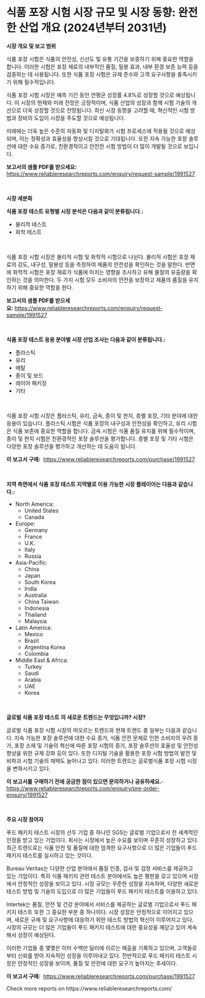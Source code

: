 <p><h1>식품 포장 시험 시장 규모 및 시장 동향: 완전한 산업 개요 (2024년부터 2031년)</h1></p><p><strong>시장 개요 및 보고 범위</strong></p>
<p><p>식품 포장 시험은 식품의 안전성, 신선도 및 유통 기간을 보증하기 위해 중요한 역할을 합니다. 이러한 시험은 포장 재료의 내부적인 품질, 밀봉 효과, 내부 환경 보존 능력 등을 검증하는 데 사용됩니다. 또한 식품 포장 시험은 규제 준수와 고객 요구사항을 충족시키기 위해 필수적입니다.</p><p>식품 포장 시험 시장은 예측 기간 동안 연평균 성장률 4.8%로 성장할 것으로 예상됩니다. 이 시장의 현재와 미래 전망은 긍정적이며, 식품 산업의 성장과 함께 시험 기술의 개선으로 더욱 성장할 것으로 전망됩니다. 최신 시장 동향을 고려할 때, 혁신적인 시험 방법과 장비의 도입이 시장을 주도할 것으로 예상됩니다.</p><p>미래에는 더욱 높은 수준의 자동화 및 디지털화가 시험 프로세스에 적용될 것으로 예상되며, 이는 정확성과 효율성을 향상시킬 것으로 기대됩니다. 또한 지속 가능한 포장 솔루션에 대한 수요 증가로, 친환경적이고 안전한 시험 방법이 더 많이 개발될 것으로 보입니다.</p></p>
<p><strong>보고서의 샘플 PDF를 받으세요:</strong> <a href="https://www.reliableresearchreports.com/enquiry/request-sample/1991527">https://www.reliableresearchreports.com/enquiry/request-sample/1991527</a></p>
<p>&nbsp;</p>
<p><strong>시장 세분화</strong></p>
<p><strong>식품 포장 테스트 유형별 시장 분석은 다음과 같이 분류됩니다.:</strong></p>
<p><ul><li>물리적 테스트</li><li>화학 테스트</li></ul></p>
<p>&nbsp;</p>
<p><p>식품 포장 시험 시장은 물리적 시험 및 화학적 시험으로 나뉜다. 물리적 시험은 포장 재료의 강도, 내구성, 밀봉성 등을 측정하여 제품의 안전성을 확인하는 것을 말한다. 반면에 화학적 시험은 포장 재료가 식품에 미치는 영향을 조사하고 유해 물질의 유출량을 확인하는 것을 의미한다. 두 가지 시험 모두 소비자의 안전을 보장하고 제품의 품질을 유지하기 위해 중요한 역할을 한다.</p></p>
<p><strong>보고서의 샘플 PDF를 받으세요:</strong>&nbsp;<a href="https://www.reliableresearchreports.com/enquiry/request-sample/1991527">https://www.reliableresearchreports.com/enquiry/request-sample/1991527</a></p>
<p>&nbsp;</p>
<p><strong> 식품 포장 테스트 응용 분야별 시장 산업 조사는 다음과 같이 분류됩니다.:</strong></p>
<p><ul><li>플라스틱</li><li>유리</li><li>메탈</li><li>종이 및 보드</li><li>레이어 패키징</li><li>기타</li></ul></p>
<p>&nbsp;</p>
<p><p>식품 포장 시험 시장은 플라스틱, 유리, 금속, 종이 및 판지, 층별 포장, 기타 분야에 대한 응용이 있습니다. 플라스틱 시험은 식품 포장의 내구성과 안전성을 확인하고, 유리 시험은 식품 보존에 중요한 역할을 합니다. 금속 시험은 식품 품질 유지를 위해 필수적이며, 종이 및 판지 시험은 친환경적인 포장 솔루션을 평가합니다. 층별 포장 및 기타 시험은 다양한 포장 솔루션을 평가하고 개선하는 데 도움이 됩니다.</p></p>
<p><strong>이 보고서 구매:</strong>&nbsp; <a href="https://www.reliableresearchreports.com/purchase/1991527">https://www.reliableresearchreports.com/purchase/1991527</a></p>
<p>&nbsp;</p>
<p><strong>지역 측면에서 식품 포장 테스트 지역별로 이용 가능한 시장 플레이어는 다음과 같습니다.:</strong></p>
<p><ul>
    <li>
        North America:
        <ul>
            <li>United States</li>
            <li>Canada</li>
        </ul>
    </li>
    <li>
        Europe:
        <ul>
            <li>Germany</li>
            <li>France</li>
            <li>U.K.</li>
            <li>Italy</li>
            <li>Russia</li>
        </ul>
    </li>
    <li>
        Asia-Pacific:
        <ul>
            <li>China</li>
            <li>Japan</li>
            <li>South Korea</li>
            <li>India</li>
            <li>Australia</li>
            <li>China Taiwan</li>
            <li>Indonesia</li>
            <li>Thailand</li>
            <li>Malaysia</li>
        </ul>
    </li>
    <li>
        Latin America:
        <ul>
            <li>Mexico</li>
            <li>Brazil</li>
            <li>Argentina Korea</li>
            <li>Colombia</li>
        </ul>
    </li>
    <li>
        Middle East & Africa:
        <ul>
            <li>Turkey</li>
            <li>Saudi</li>
            <li>Arabia</li>
            <li>UAE</li>
            <li>Korea</li>
        </ul>
    </li>
    </ul></p>
<p>&nbsp;</p>
<p><strong>글로벌 식품 포장 테스트 의 새로운 트렌드는 무엇입니까? 시장?</strong></p>
<p><p>글로벌 식품 포장 시험 시장의 떠오르는 트렌드와 현재 트렌드 중 일부는 다음과 같습니다. 지속 가능한 포장 솔루션에 대한 수요 증가, 식품 안전 문제로 인한 소비자의 우려 증가, 포장 소재 및 기술의 혁신에 따른 포장 시험의 증가, 포장 솔루션의 효율성 및 안전성 향상을 위한 규제 강화 등이 있다. 또한 디지털 기술을 활용한 포장 시험 방법의 발전 및 비파괴 시험 기술의 채택도 늘어나고 있다. 이러한 트렌드는 글로벌식품 포장 시험 시장을 변화시키고 있다.</p></p>
<p><strong>이 보고서를 구매하기 전에 궁금한 점이 있으면 문의하거나 공유하세요.</strong>- <a href="https://www.reliableresearchreports.com/enquiry/pre-order-enquiry/1991527">https://www.reliableresearchreports.com/enquiry/pre-order-enquiry/1991527</a></p>
<p>&nbsp;</p>
<p><strong>주요 시장 참여자</strong></p>
<p><p>푸드 패키지 테스트 시장의 선두 기업 중 하나인 SGS는 글로벌 기업으로서 전 세계적인 인정을 받고 있는 기업이다. 회사는 시장에서 높은 수요를 보이며 꾸준히 성장하고 있다. 최근 트렌드로는 식품 안전 및 품질에 대한 엄격한 요구사항으로 더 많은 기업들이 푸드 패키지 테스트를 실시하고 있는 것이다.</p><p>Bureau Veritas는 다양한 산업 분야에서 품질 인증, 검사 및 검정 서비스를 제공하고 있는 기업이다. 특히 식품 패키지 관련 테스트 분야에서도 높은 평판을 갖고 있으며 시장에서 안정적인 성장을 보이고 있다. 시장 규모는 꾸준한 성장을 지속하며, 다양한 새로운 테스트 방법 및 기술의 도입으로 더 많은 기업들이 푸드 패키지 테스트를 이용하고 있다.</p><p>Intertek는 품질, 안전 및 건강 분야에서 서비스를 제공하는 글로벌 기업으로서 푸드 패키지 테스트 또한 그 중요한 부분 중 하나이다. 시장 성장은 안정적으로 이어지고 있으며, 새로운 규제 및 요구사항에 대응하기 위한 테스트 방법의 혁신이 이루어지고 있다. 시장의 규모는 더 많은 기업들이 푸드 패키지 테스트에 대한 중요성을 깨닫고 있어 계속해서 성장이 예상된다.</p><p>이러한 기업들 중 몇몇은 이미 수백만 달러에 이르는 매출을 기록하고 있으며, 고객들로부터 신뢰를 받아 지속적인 성장을 이루어내고 있다. 전반적으로 푸드 패키지 테스트 시장은 안정적인 성장을 보이며, 품질 및 안전에 대한 요구가 높아지는 추세이다.</p></p>
<p><strong>이 보고서 구매:</strong>&nbsp;&nbsp;<a href="https://www.reliableresearchreports.com/purchase/1991527">https://www.reliableresearchreports.com/purchase/1991527</a></p>
<p>Check more reports on https://www.reliableresearchreports.com/</p>
